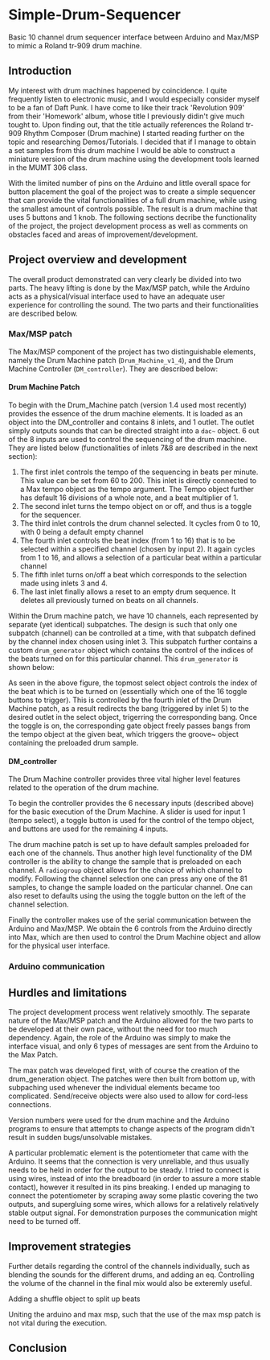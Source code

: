 # Simple-Drum-Sequencer
Basic 10 channel drum sequencer interface between Arduino and Max/MSP to mimic a Roland tr-909 drum machine.

## Introduction
My interest with drum machines happened by coincidence. I quite frequently listen to electronic music, and I would especially consider myself to be a fan of Daft Punk. I have come to like their track 'Revolution 909' from their 'Homework' album, whose title I previously didin't give much tought to. Upon finding out, that the title actually references the Roland tr-909 Rhythm Composer (Drum machine) I started reading further on the topic and researching Demos/Tutorials. I decided that if I manage to obtain a set samples from this drum machine I would be able to construct a miniature version of the drum machine using the development tools learned in the MUMT 306 class.

With the limited number of pins on the Arduino and little overall space for button placement the goal of the project was to create a simple sequencer that can provide the vital functionalities of a full drum machine, while using the smallest amount of controls possible. The result is a drum machine that uses 5 buttons and 1 knob. The following sections decribe the functionality of the project, the project development process as well as comments on obstacles faced and areas of improvement/development.

## Project overview and development

The overall product demonstrated can very clearly be divided into two parts. The heavy lifting is done by the Max/MSP patch, while the Arduino acts as a physical/visual interface used to have an adequate user experience for controlling the sound. The two parts and their functionalities are described below.

### Max/MSP patch
The Max/MSP component of the project has two distinguishable elements, namely the Drum Machine patch (`Drum_Machine_v1_4`), and the Drum Machine Controller (`DM_controller`). They are described below:

#### Drum Machine Patch
To begin with the Drum_Machine patch (version 1.4 used most recently) provides the essence of the drum machine elements. It is loaded as an object into the DM_controller and contains 8 inlets, and 1 outlet. The outlet simply outputs sounds that can be directed straight into a `dac~` object. 6 out of the 8 inputs are used to control the sequencing of the drum machine. They are listed below (functionalities of inlets 7&8 are described in the next section):
1. The first inlet controls the tempo of the sequencing in beats per minute. This value can be set from 60 to 200.  This inlet is directly connected to a Max tempo object as the tempo argument. The Tempo object further has default 16 divisions of a whole note, and a beat multiplier of 1. 
1. The second inlet turns the tempo object on or off, and thus is a toggle for the sequencer. 
1. The third inlet controls the drum channel selected. It cycles from 0 to 10, with 0 being a default empty channel
1. The fourth inlet controls the beat index (from 1 to 16) that is to be selected within a specified channel (chosen by input 2). It again cycles from 1 to 16, and allows a selection of a particular beat within a particular channel
1. The fifth inlet turns on/off a beat which corresponds to the selection made using inlets 3 and 4. 
1. The last inlet finally allows a reset to an empty drum sequence. It deletes all previously turned on beats on all channels.

Within the Drum machine patch, we have 10 channels, each represented by separate (yet identical) subpatches. The design is such that only one subpatch (channel) can be controlled at a time, with that subpatch defined by the channel index chosen using inlet 3. This subpatch further contains a custom `drum_generator` object which contains the control of the indices of the beats turned on for this particular channel. This `drum_generator` is shown below:

As seen in the above figure, the topmost select object controls the index of the beat which is to be turned on (essentially which one of the 16 toggle buttons to trigger). This is controlled by the fourth inlet of the Drum Machine patch, as a result redirects the bang (triggered by inlet 5) to the desired outlet in the select object, trigerring the corresponding bang. Once the toggle is on, the corresponding gate object freely passes bangs from the tempo object at the given beat, which triggers the groove~ object containing the preloaded drum sample.

#### DM_controller

The Drum Machine controller provides three vital higher level features related to the operation of the drum machine. 

To begin the controller provides the 6 necessary inputs (described above) for the basic execution of the Drum Machine. A slider is used for input 1 (tempo select), a toggle button is used for the control of the tempo object, and buttons are used for the remaining 4 inputs. 

The drum machine patch is set up to have default samples preloaded for each one of the channels. Thus another high level functionality of the DM controller is the ability to change the sample that is preloaded on each channel.  A `radiogroup` object allows for the choice of which channel to modify. Following the channel selection one can press any one of the 81 samples, to change the sample loaded on the particular channel. One can also reset to defaults using the using the toggle button on the left of the channel selection. 

Finally the controller makes use of the serial communication between the Arduino and Max/MSP. We obtain the 6 controls from the Arduino directly into Max, which are then used to control the Drum Machine object and allow for the physical user interface. 

### Arduino communication


## Hurdles and limitations
The project development process went relatively smoothly. The separate nature of the Max/MSP patch and the Arduino allowed for the two parts to be developed at their own pace, without the need for too much dependency. Again, the role of the Arduino was simply to make the interface visual, and only 6 types of messages are sent from the Arduino to the Max Patch. 

The max patch was developed first, with of course the creation of the drum_generation object. The patches were then built from bottom up, with subpaching used whenever the individual elements became too complicated. Send/receive objects were also used to allow for cord-less connections. 

Version numbers were used for the drum machine and the Arduino programs to ensure that attempts to change aspects of the program didn't result in sudden bugs/unsolvable mistakes. 

A particular problematic element is the potentiometer that came with the Arduino. It seems that the connection is very unreliable, and thus usually needs to be held in order for the output to be steady. I tried to connect is using wires, instead of into the breadboard (in order to assure a more stable contact), however it resulted in its pins breaking. I ended up managing to connect the potentiometer by scraping away some plastic covering the two outputs, and supergluing some wires, which allows for a relatively relatively stable output signal. For demonstration purposes the communication might need to be turned off. 

## Improvement strategies

Further details regarding the control of the channels individually, such as blending the sounds for the different drums, and adding an eq. Controlling the volume of the channel in the final mix would also be exteremly useful.

Adding a shuffle object to split up beats

Uniting the arduino and max msp, such that the use of the max msp patch is not vital during the execution.

## Conclusion


